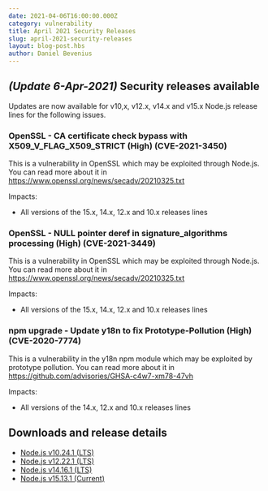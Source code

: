 ```yaml
---
date: 2021-04-06T16:00:00.000Z
category: vulnerability
title: April 2021 Security Releases
slug: april-2021-security-releases
layout: blog-post.hbs
author: Daniel Bevenius
---
```


## _(Update 6-Apr-2021)_ Security releases available

Updates are now available for v10,x, v12.x, v14.x and v15.x Node.js release lines for the following issues.

### OpenSSL - CA certificate check bypass with X509_V_FLAG_X509_STRICT (High) (CVE-2021-3450)

This is a vulnerability in OpenSSL which may be exploited through Node.js. You can read more about it in
https://www.openssl.org/news/secadv/20210325.txt

Impacts:
* All versions of the 15.x, 14.x, 12.x and 10.x releases lines

### OpenSSL - NULL pointer deref in signature_algorithms processing (High) (CVE-2021-3449)

This is a vulnerability in OpenSSL which may be exploited through Node.js. You can read more about it in
https://www.openssl.org/news/secadv/20210325.txt

Impacts:
* All versions of the 15.x, 14.x, 12.x and 10.x releases lines

### npm upgrade - Update y18n to fix Prototype-Pollution (High) (CVE-2020-7774)

This is a vulnerability in the y18n npm module which may be exploited by prototype pollution.
You can read more about it in
https://github.com/advisories/GHSA-c4w7-xm78-47vh

Impacts:
* All versions of the 14.x, 12.x and 10.x releases lines

## Downloads and release details

* [Node.js v10.24.1 (LTS)](https://nodejs.org/en/blog/release/v10.24.1/)
* [Node.js v12.22.1 (LTS)](https://nodejs.org/en/blog/release/v12.22.1/)
* [Node.js v14.16.1 (LTS)](https://nodejs.org/en/blog/release/v14.16.1/)
* [Node.js v15.13.1 (Current)](https://nodejs.org/en/blog/release/v15.13.1/)
